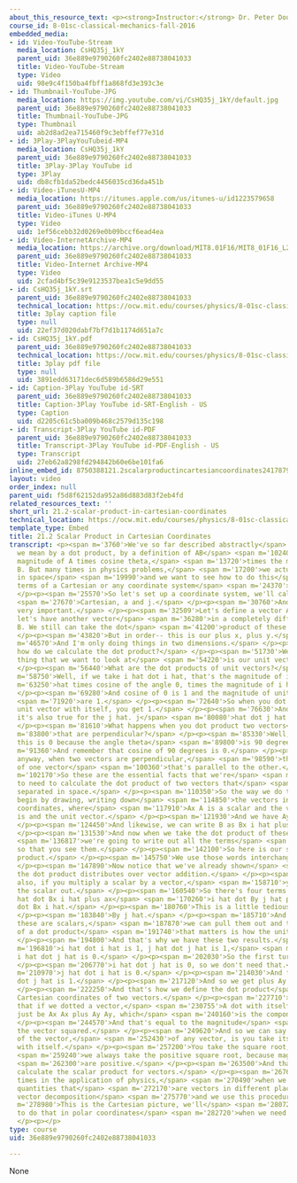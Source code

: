 ```yaml
---
about_this_resource_text: <p><strong>Instructor:</strong> Dr. Peter Dourmashkin</p>
course_id: 8-01sc-classical-mechanics-fall-2016
embedded_media:
- id: Video-YouTube-Stream
  media_location: CsHQ35j_1kY
  parent_uid: 36e889e9790260fc2402e88738041033
  title: Video-YouTube-Stream
  type: Video
  uid: 98e9c4f150ba4fbff1a868fd3e393c3e
- id: Thumbnail-YouTube-JPG
  media_location: https://img.youtube.com/vi/CsHQ35j_1kY/default.jpg
  parent_uid: 36e889e9790260fc2402e88738041033
  title: Thumbnail-YouTube-JPG
  type: Thumbnail
  uid: ab2d8ad2ea715460f9c3ebffef77e31d
- id: 3Play-3PlayYouTubeid-MP4
  media_location: CsHQ35j_1kY
  parent_uid: 36e889e9790260fc2402e88738041033
  title: 3Play-3Play YouTube id
  type: 3Play
  uid: db8cfb1da52bedc4456035cd36da451b
- id: Video-iTunesU-MP4
  media_location: https://itunes.apple.com/us/itunes-u/id1223579658
  parent_uid: 36e889e9790260fc2402e88738041033
  title: Video-iTunes U-MP4
  type: Video
  uid: 1ef56cebb32d0269e0b09bccf6ead4ea
- id: Video-InternetArchive-MP4
  media_location: https://archive.org/download/MIT8.01F16/MIT8_01F16_L21v02_360p.mp4
  parent_uid: 36e889e9790260fc2402e88738041033
  title: Video-Internet Archive-MP4
  type: Video
  uid: 2cfad4bf5c39e9123537bea1c5e9dd55
- id: CsHQ35j_1kY.srt
  parent_uid: 36e889e9790260fc2402e88738041033
  technical_location: https://ocw.mit.edu/courses/physics/8-01sc-classical-mechanics-fall-2016/week-7-kinetic-energy-and-work/21.2-scalar-product-in-cartesian-coordinates/21.2-scalar-product-in-cartesian-coordinates/CsHQ35j_1kY.srt
  title: 3play caption file
  type: null
  uid: 22ef37d020dabf7bf7d1b1174d651a7c
- id: CsHQ35j_1kY.pdf
  parent_uid: 36e889e9790260fc2402e88738041033
  technical_location: https://ocw.mit.edu/courses/physics/8-01sc-classical-mechanics-fall-2016/week-7-kinetic-energy-and-work/21.2-scalar-product-in-cartesian-coordinates/21.2-scalar-product-in-cartesian-coordinates/CsHQ35j_1kY.pdf
  title: 3play pdf file
  type: null
  uid: 3891edd63171dec6d589b6586d29e551
- id: Caption-3Play YouTube id-SRT
  parent_uid: 36e889e9790260fc2402e88738041033
  title: Caption-3Play YouTube id-SRT-English - US
  type: Caption
  uid: d2205c61c5ba009b468c2579d135c198
- id: Transcript-3Play YouTube id-PDF
  parent_uid: 36e889e9790260fc2402e88738041033
  title: Transcript-3Play YouTube id-PDF-English - US
  type: Transcript
  uid: 27eb62a8298fd294842b60e6be101fa6
inline_embed_id: 8750388121.2scalarproductincartesiancoordinates24178794
layout: video
order_index: null
parent_uid: f5d8f62152da952a86d883d83f2eb4fd
related_resources_text: ''
short_url: 21.2-scalar-product-in-cartesian-coordinates
technical_location: https://ocw.mit.edu/courses/physics/8-01sc-classical-mechanics-fall-2016/week-7-kinetic-energy-and-work/21.2-scalar-product-in-cartesian-coordinates/21.2-scalar-product-in-cartesian-coordinates
template_type: Embed
title: 21.2 Scalar Product in Cartesian Coordinates
transcript: <p><span m='3760'>We've so far described abstractly</span> <span m='5650'>what
  we mean by a dot product, by a definition of AB</span> <span m='10240'>equals the
  magnitude of A times cosine theta,</span> <span m='13720'>times the magnitude of
  B. But many times in physics problems,</span> <span m='17200'>we actually have vectors
  in space</span> <span m='19990'>and we want to see how to do this</span> <span m='22000'>in
  terms of a Cartesian or any coordinate system</span> <span m='24370'>in particular.</span>
  </p><p><span m='25570'>So let's set up a coordinate system, we'll call it</span>
  <span m='27670'>Cartesian, a and j.</span> </p><p><span m='30760'>And now this is
  very important.</span> </p><p><span m='32509'>Let's define a vector A here, and
  let's have another vector</span> <span m='36280'>in a completely different point,
  B. We still can take the dot</span> <span m='41200'>product of these two vectors.</span>
  </p><p><span m='43820'>But in order-- this is our plus x, plus y.</span> </p><p><span
  m='46570'>And I'm only doing things in two dimensions.</span> </p><p><span m='48970'>So
  how do we calculate the dot product?</span> </p><p><span m='51730'>Well, the first
  thing that we want to look at</span> <span m='54220'>is our unit vectors.</span>
  </p><p><span m='56440'>What are the dot products of unit vectors?</span> </p><p><span
  m='58750'>Well, if we take i hat dot i hat, that's the magnitude of i</span> <span
  m='63250'>hat times cosine of the angle 0, times the magnitude of i hat.</span>
  </p><p><span m='69280'>And cosine of 0 is 1 and the magnitude of unit vectors</span>
  <span m='71920'>are 1.</span> </p><p><span m='72640'>So when you dot product the
  unit vector with itself, you get 1.</span> </p><p><span m='76630'>And therefore,
  it's also true for the j hat. j</span> <span m='80080'>hat dot j hat is 1.</span>
  </p><p><span m='81610'>What happens when you dot product two vectors</span> <span
  m='83800'>that are perpendicular?</span> </p><p><span m='85330'>Well, in this case,
  this is 0 because the angle theta</span> <span m='89800'>is 90 degrees.</span> </p><p><span
  m='91360'>And remember that cosine of 90 degrees is 0.</span> </p><p><span m='95530'>And
  anyway, when two vectors are perpendicular,</span> <span m='98590'>there's no component
  of one vector</span> <span m='100360'>that's parallel to the other.</span> </p><p><span
  m='102170'>So these are the essential facts that we're</span> <span m='104259'>going
  to need to calculate the dot product of two vectors that</span> <span m='107440'>are
  separated in space.</span> </p><p><span m='110350'>So the way we do that is we'll
  begin by drawing, writing down</span> <span m='114850'>the vectors in Cartesian
  coordinates, where</span> <span m='117910'>Ax A is a scalar and the vector part
  is and the unit vector.</span> </p><p><span m='121930'>And we have Ay j hat.</span>
  </p><p><span m='124450'>And likewise, we can write B as Bx i hat plus By j hat.</span>
  </p><p><span m='131530'>And now when we take the dot product of these two vectors,</span>
  <span m='136817'>we're going to write out all the terms</span> <span m='138400'>here
  so that you see them.</span> </p><p><span m='142100'>So here is our scalar or dot
  product.</span> </p><p><span m='145750'>We use those words interchangeably.</span>
  </p><p><span m='147890'>Now notice that we've already shown</span> <span m='151090'>that
  the dot product distributes over vector addition.</span> </p><p><span m='155380'>And
  also, if you multiply a scalar by a vector,</span> <span m='158710'>you can pull
  the scalar out.</span> </p><p><span m='160540'>So there's four terms here-- Ax i
  hat dot Bx i hat plus ax</span> <span m='170260'>i hat dot By j hat plus Ay j hat
  dot Bx i hat.</span> </p><p><span m='180760'>This is a little tedious to write out.</span>
  </p><p><span m='183840'>By j hat.</span> </p><p><span m='185710'>And now because
  these are scalars,</span> <span m='187870'>we can pull them out and the only part
  of a dot product</span> <span m='191740'>that matters is how the unit vectors dot.</span>
  </p><p><span m='194800'>And that's why we have these two results.</span> </p><p><span
  m='196810'>i hat dot i hat is 1, j hat dot j hat is 1,</span> <span m='200200'>and
  i hat dot j hat is 0.</span> </p><p><span m='202030'>So the first turn is Ax Bx.</span>
  </p><p><span m='206770'>i hat dot j hat is 0, so we don't need that.</span> </p><p><span
  m='210970'>j hat dot i hat is 0.</span> </p><p><span m='214030'>And finally j hat
  dot j hat is 1.</span> </p><p><span m='217120'>And so we get plus Ay By.</span>
  </p><p><span m='222250'>And that's how we define the dot product</span> <span m='224950'>in
  Cartesian coordinates of two vectors.</span> </p><p><span m='227710'>Now, notice
  that if we dotted a vector,</span> <span m='230755'>A dot with itself, that would
  just be Ax Ax plus Ay Ay, which</span> <span m='240160'>is the components squared.</span>
  </p><p><span m='244570'>And that's equal to the magnitude</span> <span m='246580'>of
  the vector squared.</span> </p><p><span m='249620'>And so we can say that the magnitude
  of the vector,</span> <span m='252430'>of any vector, is you take its dot product
  with itself.</span> </p><p><span m='257200'>You take the square root, but remember</span>
  <span m='259240'>we always take the positive square root, because magnitudes</span>
  <span m='262300'>are positive.</span> </p><p><span m='263500'>And that's how we
  calculate the scalar product for vectors.</span> </p><p><span m='267670'>And many
  times in the application of physics,</span> <span m='270490'>when we have physical
  quantities that</span> <span m='272170'>are vectors in different places, we use
  vector decomposition</span> <span m='275770'>and we use this procedure.</span> </p><p><span
  m='278980'>This is the Cartesian picture, we'll</span> <span m='280720'>learn how
  to do that in polar coordinates</span> <span m='282720'>when we need it later on.</span>
  </p><p></p>
type: course
uid: 36e889e9790260fc2402e88738041033

---
```

None